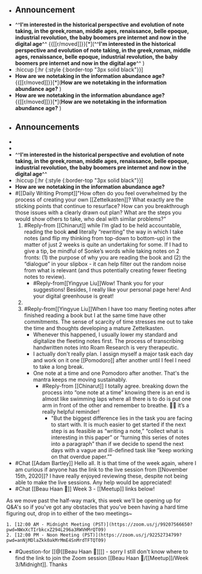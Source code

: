 - ## Announcement
- ^^**I'm interested in the historical perspective and evolution of note taking, in the greek,roman, middle ages, renaissance, belle epoque, industrial revolution, the baby boomers pre internet and now in the digital age**^^ {{[[r/moved]]}}[*](^^**I'm interested in the historical perspective and evolution of note taking, in the greek,roman, middle ages, renaissance, belle epoque, industrial revolution, the baby boomers pre internet and now in the digital age**^^ )
- :hiccup [:hr {:style {:border-top "3px solid black"}}]
- **How are we notetaking in the information abundance age?** {{[[r/moved]]}}[*](**How are we notetaking in the information abundance age?** )
- **How are we notetaking in the information abundance age?** {{[[r/moved]]}}[*](**How are we notetaking in the information abundance age?** )
- ## Announcements
- 
- 
- ^^**I'm interested in the historical perspective and evolution of note taking, in the greek,roman, middle ages, renaissance, belle epoque, industrial revolution, the baby boomers pre internet and now in the digital age**^^ 
- :hiccup [:hr {:style {:border-top "3px solid black"}}]
- **How are we notetaking in the information abundance age?** 
- #[[Daily Writing Prompt]]"How often do you feel overwhelmed by the process of creating your own [[Zettelkasten]]? What exactly are the sticking points that continue to resurface? How can you breakthrough those issues with a clearly drawn out plan? What are the steps you would show others to take, who deal with similar problems?"
    1. #Reply-from [[Chinarut]] while I’m glad to be held accountable, reading the book **and** literally “rewriting” the way in which I take notes (and flip my thinking from top-down to bottom-up) in the matter of just 2 weeks is quite an undertaking for some. If I had to give a tip, be mindful of Sonke’s words while taking notes on 2 fronts: (1) the purpose of why you are reading the book and (2) the “dialogue” in your slipbox - it can help filter out the random noise from what is relevant (and thus potentially creating fewer fleeting notes to review).
        - #Reply-from[[Yingyue Liu]]Wow! Thank you for your suggestions! Besides, I really like your personal page here! And your digital greenhouse is great!
    2. 
    3. #Reply-from[[Yingyue Liu]]When I have too many fleeting notes after finished reading a book but I at the same time have other commitments. The sense of scarcity of time stresses me out to take the time and thoughts developing a mature Zettelkasten. 
        - Whenever this happened, I usually lower my standard and digitalize the fleeting notes first. The process of transcribing handwritten notes into Roam Research is very therapeutic. 
        - I actually don't really plan. I assign myself a major task each day and work on it one [[Pomodoro]] after another until I feel I need to take a long break. 
        - One note at a time and one Pomodoro after another. That's the mantra keeps me moving sustainably.
            - #Reply-from [[Chinarut]] I totally agree. breaking down the process into “one note at a time” knowing there is an end is almost like swimming laps where all there is to do is put one arm in front of the other and remember to breathe. 🏊‍♂️ it’s a really helpful reminder!
                - "But the biggest difference lies in the task you are facing to start with. It is much easier to get started if the next step is as feasible as “writing a note,” “collect what is interesting in this paper” or “turning this series of notes into a paragraph” than if we decide to spend the next days with a vague and ill-defined task like “keep working on that overdue paper.”"
- #Chat [[Adam Bartley]] Hello all. It is that time of the week again, where I am curious if anyone has the link to the live session from [[November 15th, 2020]]? I have really enjoyed reviewing these, despite not being able to make the live sessions. Any help would be appreciated!
- #Chat [[Beau Haan 📌]] Week 3 - [[Meetup]] links below!

As we move past the half-way mark, this week we'll be opening up for Q&A's so if you've got any obstacles that you've been having a hard time figuring out, drop in to either of the two meetings~

    1. [12:00 AM - Midnight Meeting (PST)](https://zoom.us/j/99207566650?pwd=NWxXcTIrbkcxZ294L296a3RWVHMrQT09)
    2. [12:00 PM - Noon Meeting (PST)](https://zoom.us/j/92252734799?pwd=anNjMDlaZkk0akMrMmE4SnMrdTFTQT09)
- #Question-for [[@[[Beau Haan 📌]]]] - sorry I still don't know where to find the link to join the Zoom session [[Beau Haan 📌/[[Meetup]]/Week 3/Midnight]]. Thanks
